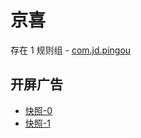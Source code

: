 # 京喜

存在 1 规则组 - [com.jd.pingou](/src/apps/com.jd.pingou.ts)

## 开屏广告

- [快照-0](https://i.gkd.li/import/12727342)
- [快照-1](https://i.gkd.li/import/13062974)
